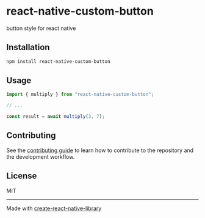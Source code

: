 # react-native-custom-button

button style for react native

## Installation

```sh
npm install react-native-custom-button
```

## Usage

```js
import { multiply } from "react-native-custom-button";

// ...

const result = await multiply(3, 7);
```

## Contributing

See the [contributing guide](CONTRIBUTING.md) to learn how to contribute to the repository and the development workflow.

## License

MIT

---

Made with [create-react-native-library](https://github.com/callstack/react-native-builder-bob)
